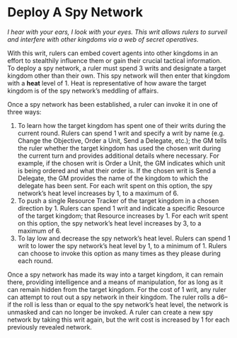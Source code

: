# Deploy A Spy Network
*I hear with your ears, I look with your eyes. This writ allows rulers to surveil and interfere with other kingdoms via a web of secret operatives.* 

With this writ, rulers can embed covert agents into other kingdoms in an effort to stealthily influence them or gain their crucial tactical information. To deploy a spy network, a ruler must spend 3 writs and designate a target kingdom other than their own. This spy network will then enter that kingdom with a **heat** level of 1. Heat is representative of how aware the target kingdom is of the spy network’s meddling of affairs. 
	
Once a spy network has been established, a ruler can invoke it in one of three ways:
1. To learn how the target kingdom has spent one of their writs during the current round. Rulers can spend 1 writ and specify a writ by name (e.g. Change the Objective, Order a Unit, Send a Delegate, etc.); the GM tells the ruler whether the target kingdom has used the chosen writ during the current turn and provides additional details where necessary. For example, if the chosen writ is Order a Unit, the GM indicates which unit is being ordered and what their order is. If the chosen writ is Send a Delegate, the GM provides the name of the kingdom to which the delegate has been sent.
For each writ spent on this option, the spy network’s heat level increases by 1, to a maximum of 6.
2. To push a single Resource Tracker of the target kingdom in a chosen direction by 1. Rulers can spend 1 writ and indicate a specific Resource of the target kingdom; that Resource increases by 1.
For each writ spent on this option, the spy network’s heat level increases by 3, to a maximum of 6.
3. To lay low and decrease the spy network’s heat level. Rulers can spend 1 writ to lower the spy network’s heat level by 1, to a minimum of 1. Rulers can choose to invoke this option as many times as they please during each round. 

Once a spy network has made its way into a target kingdom, it can remain there, providing intelligence and a means of manipulation, for as long as it can remain hidden from the target kingdom. For the cost of 1 writ, any ruler can attempt to rout out a spy network in their kingdom. The ruler rolls a d6–if the roll is less than or equal to the spy network’s heat level, the network is unmasked and can no longer be invoked. A ruler can create a new spy network by taking this writ again, but the writ cost is increased by 1 for each previously revealed network.
